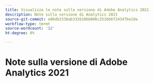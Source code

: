 ```yaml
---
title: Visualizza le note sulla versione di Adobe Analytics 2021
description: Note sulla versione di Analytics 2021
source-git-commit: e86db2338ab3326106b006c251bb6f24347be2da
workflow-type: tm+mt
source-wordcount: '12'
ht-degree: 0%

---
```



# Note sulla versione di Adobe Analytics 2021

